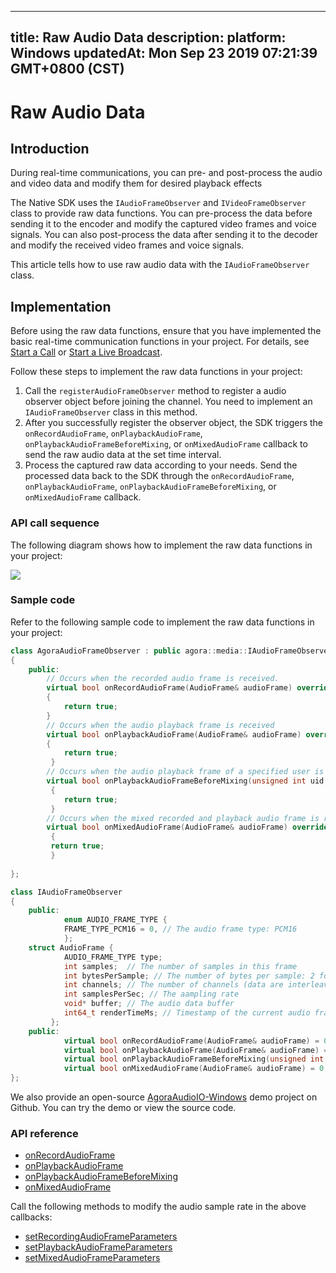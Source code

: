 
---
title: Raw Audio Data
description: 
platform: Windows
updatedAt: Mon Sep 23 2019 07:21:39 GMT+0800 (CST)
---
# Raw Audio Data
## Introduction

During real-time communications, you can pre- and post-process the audio and video data and modify them for desired playback effects

The Native SDK uses the `IAudioFrameObserver` and `IVideoFrameObserver` class to provide raw data functions. You can pre-process the data before sending it to the encoder and modify the captured video frames and voice signals. You can also post-process the data after sending it to the decoder and modify the received video frames and voice signals.

This article tells how to use raw audio data with the `IAudioFrameObserver` class.

## Implementation

Before using the raw data functions, ensure that you have implemented the basic real-time communication functions in your project. For details, see [Start a Call](../../en/Interactive%20Broadcast/start_call_windows.md) or [Start a Live Broadcast](../../en/Interactive%20Broadcast/start_live_windows.md).

Follow these steps to implement the raw data functions in your project:

1. Call the `registerAudioFrameObserver` method to register a audio observer object before joining the channel. You need to implement an `IAudioFrameObserver` class in this method.
2. After you successfully register the observer object, the SDK triggers the  `onRecordAudioFrame`, `onPlaybackAudioFrame`, `onPlaybackAudioFrameBeforeMixing`, or `onMixedAudioFrame`  callback to send the raw audio data at the set time interval.
3. Process the captured raw data according to your needs. Send the processed data back to the SDK through the `onRecordAudioFrame`, `onPlaybackAudioFrame`, `onPlaybackAudioFrameBeforeMixing`, or `onMixedAudioFrame` callback.

### API call sequence

The following diagram shows how to implement the raw data functions in your project:

![](https://web-cdn.agora.io/docs-files/1569211586291)

### Sample code

Refer to the following sample code to implement the raw data functions in your project:

```C++   
class AgoraAudioFrameObserver : public agora::media::IAudioFrameObserver
{
    public:
        // Occurs when the recorded audio frame is received.
        virtual bool onRecordAudioFrame(AudioFrame& audioFrame) override
        {
            return true;
        }
        // Occurs when the audio playback frame is received
        virtual bool onPlaybackAudioFrame(AudioFrame& audioFrame) override
        {
            return true;
         }
        // Occurs when the audio playback frame of a specified user is received.
        virtual bool onPlaybackAudioFrameBeforeMixing(unsigned int uid, AudioFrame& audioFrame) override
         {
            return true;
         }
        // Occurs when the mixed recorded and playback audio frame is received.
        virtual bool onMixedAudioFrame(AudioFrame& audioFrame) override
         {
         return true;
         }
 
};

class IAudioFrameObserver
{
    public:
            enum AUDIO_FRAME_TYPE {
            FRAME_TYPE_PCM16 = 0, // The audio frame type: PCM16
            };
    struct AudioFrame {
            AUDIO_FRAME_TYPE type;
            int samples;  // The number of samples in this frame
            int bytesPerSample; // The number of bytes per sample: 2 for PCM 16
            int channels; // The number of channels (data are interleaved if stereo)
            int samplesPerSec; // The aampling rate
            void* buffer; // The audio data buffer
            int64_t renderTimeMs; // Timestamp of the current audio frame
         };
    public:
            virtual bool onRecordAudioFrame(AudioFrame& audioFrame) = 0;
            virtual bool onPlaybackAudioFrame(AudioFrame& audioFrame) = 0;
            virtual bool onPlaybackAudioFrameBeforeMixing(unsigned int uid, AudioFrame& audioFrame) = 0;
            virtual bool onMixedAudioFrame(AudioFrame& audioFrame) = 0;
};
```

We also provide an open-source [AgoraAudioIO-Windows](https://github.com/AgoraIO/Advanced-Audio/tree/master/Custom-Audio-Device/AgoraAudioIO-Windows) demo project on Github. You can try the demo or view the source code.

### API reference

- [onRecordAudioFrame](https://docs.agora.io/en/Interactive%20Broadcast/API%20Reference/cpp/classagora_1_1media_1_1_i_audio_frame_observer.html#ac6ab0c792420daf929fed78f9d39f728)
- [onPlaybackAudioFrame](https://docs.agora.io/en/Interactive%20Broadcast/API%20Reference/cpp/classagora_1_1media_1_1_i_audio_frame_observer.html#aefc7f9cb0d1fcbc787775588bc849bac)
- [onPlaybackAudioFrameBeforeMixing](https://docs.agora.io/en/Interactive%20Broadcast/API%20Reference/cpp/classagora_1_1media_1_1_i_audio_frame_observer.html#ae04d85a65eefec5e7c1e0477bcaa067c)
- [onMixedAudioFrame](https://docs.agora.io/en/Interactive%20Broadcast/API%20Reference/cpp/classagora_1_1media_1_1_i_audio_frame_observer.html#a78d095cbd0b8ee04f657430bb6de8100)

Call the following methods to modify the audio sample rate in the above callbacks:

- [setRecordingAudioFrameParameters](https://docs.agora.io/en/Interactive%20Broadcast/API%20Reference/cpp/classagora_1_1rtc_1_1_i_rtc_engine.html#a2c4717760b5fbf1bb8c1a3c16ca67fe5)
- [setPlaybackAudioFrameParameters](https://docs.agora.io/en/Interactive%20Broadcast/API%20Reference/cpp/classagora_1_1rtc_1_1_i_rtc_engine.html#aa5f2f6eb3db5acaaf8c40818d90694f1)
- [setMixedAudioFrameParameters](https://docs.agora.io/en/Interactive%20Broadcast/API%20Reference/cpp/classagora_1_1rtc_1_1_i_rtc_engine.html#a520ebcda51b5eb488339f3a12dfb8013)



